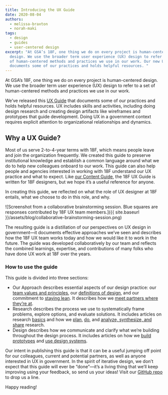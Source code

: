 ```yaml
---
title: Introducing the UX Guide
date: 2020-08-04
authors:
  - melissa-braxton
  - norah-maki
tags:
  - design
  - guides
  - user-centered design
excerpt: "At GSA’s 18F, one thing we do on every project is human-centered
  design. We use the broader term user experience (UX) design to refer to a set
  of human-centered methods and practices we use in our work. Our new UX Guide
  documents some of our practices and holds helpful resources. "
---
```

At GSA’s 18F, one thing we do on every project is human-centered design. We use the broader term user experience (UX) design to refer to a set of human-centered methods and practices we use in our work.

We’ve released this [UX Guide](https://ux-guide.18f.gov/) that documents some of our practices and holds helpful resources. UX includes skills and activities, including doing design research and creating design artifacts like wireframes and prototypes that guide development. Doing UX in a government context requires explicit attention to organizational relationships and dynamics.

## Why a UX Guide?

Most of us serve 2-to-4-year terms with 18F, which means people leave and join the organization frequently. We created this guide to preserve institutional knowledge and establish a common language around what we do to help new colleagues onboard to our work. This guide can also help people and agencies interested in working with 18F understand our UX practice and what to expect. Like [our Content Guide](https://content-guide.18f.gov/how-to-use-this-guide/), the 18F UX Guide is written for 18F designers, but we hope it’s a useful reference for anyone.

In creating this guide, we reflected on what the role of UX designer at 18F entails, what we choose to do in this role, and why.

![Screenshot from a collaborative brainstorming session. Blue squares are responses contributed by 18F UX team members.]({{ site.baseurl }}/assets/blog/collaborative-brainstorming-session.png)

The resulting guide is a distillation of our perspectives on UX design in government—it documents effective approaches we’ve seen and describes how the 18F UX team works today and how we would like it to work in the future. The guide was developed collaboratively by our team and reflects the combined learnings, expertise, and contributions of many folks who have done UX work at 18F over the years.

### How to use the guide

This guide is divided into three sections:

* Our Approach describes essential aspects of our design practice: our [team values and principles](https://ux-guide.18f.gov/our-approach/values-and-principles/), our [definitions of design](https://ux-guide.18f.gov/our-approach/defining-design/), and our commitment to [staying lean](https://ux-guide.18f.gov/our-approach/stay-lean/). It describes how we [meet partners where they’re at](https://ux-guide.18f.gov/our-approach/meet-partners-where-they-are/).
* Research describes the process we use to systematically frame problems, explore options, and evaluate solutions. It includes articles on research [basics](https://ux-guide.18f.gov/research/clarify-the-basics/) and how we [plan](https://ux-guide.18f.gov/research/plan/), [do](https://ux-guide.18f.gov/research/do/), and [analyze, synthesize, and share](https://ux-guide.18f.gov/research/make-research-actionable/) research.
* Design describes how we communicate and clarify what we’re building throughout the design process. It includes articles on how we [build prototypes](https://ux-guide.18f.gov/design/build-a-prototype/) and [use design systems](https://ux-guide.18f.gov/design/use-a-design-system/).

Our intent in publishing this guide is that it can be a useful jumping off point for our colleagues, current and potential partners, as well as anyone interested in UX in government. In the spirit of iterative design, we don’t expect that this guide will ever be “done”—it’s a living thing that we’ll keep improving using your feedback, so send us your ideas! Visit our [GitHub repo](https://github.com/18F/ux-guide) to drop us a line.

Happy reading!
